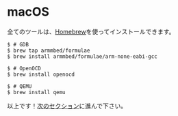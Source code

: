 # macOS

<!-- All the tools can be install using [Homebrew]: -->

全てのツールは、[Homebrew]を使ってインストールできます。

[Homebrew]: http://brew.sh/

``` console
$ # GDB
$ brew tap armmbed/formulae
$ brew install armmbed/formulae/arm-none-eabi-gcc

$ # OpenOCD
$ brew install openocd

$ # QEMU
$ brew install qemu
```


<!-- That's all! Go to the [next section]. -->

以上です！[次のセクション]に進んで下さい。

<!-- [next section]: verify.md -->

[次のセクション]: verify.md
